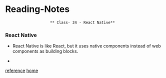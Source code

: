 
# Reading-Notes

                        ** Class- 34 - React Native**
                       
 ### React Native
 
  * React Native is like React, but it uses native components instead of web components as building blocks.
  
  * 

  
 
 
 
[reference](https://reactnative.dev/docs/tutorial)
[home](https://eyob1984.github.io/reading-notes/)

